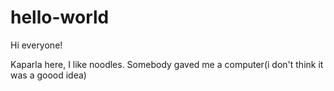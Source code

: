 # hello-world

Hi everyone!

Kaparla here, I like noodles. Somebody gaved me a computer(i don't think it was a goood idea)
